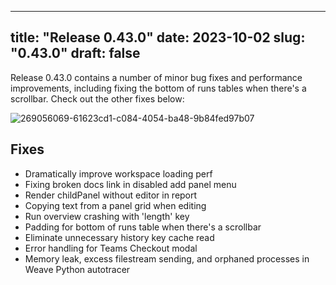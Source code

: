 
---
title: "Release 0.43.0"
date: 2023-10-02
slug: "0.43.0"
draft: false
---

Release 0.43.0 contains a number of minor bug fixes and performance improvements, including fixing the bottom of runs tables when there's a scrollbar. Check out the other fixes below: 

![269056069-61623cd1-c084-4054-ba48-9b84fed97b07](https://github.com/wandb/server/assets/117778861/e4fe9656-b382-4328-80e4-edc4fcae1c88)

## Fixes

 - Dramatically improve workspace loading perf
 - Fixing broken docs link in disabled add panel menu
 - Render childPanel without editor in report
 - Copying text from a panel grid when editing
 - Run overview crashing with 'length' key
 - Padding for bottom of runs table when there's a scrollbar
 - Eliminate unnecessary history key cache read
 - Error handling for Teams Checkout modal
 - Memory leak, excess filestream sending, and orphaned processes in Weave Python autotracer
